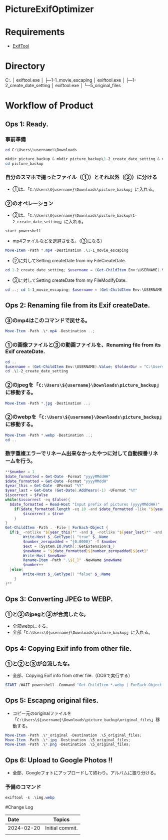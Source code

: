 # PictureExifOptimizer

# Requirements

- [ExifTool](https://exiftool.org/)

# Directory

C:.
│  exiftool.exe
│
├─1-1_movie_escaping
│      exiftool.exe
│
├─1-2_create_date_setting
│      exiftool.exe
│
└─5_original_files

# Workflow of Product

## Ops 1: Ready.

### 事前準備

```powershell
cd C:\Users\%username%\Downloads

mkdir picture_backup & mkdir picture_backup\1-2_create_date_setting & mkdir picture_backup\5_original_files
cd picture_backup

```

### 自分のスマホで撮ったファイル（①）とそれ以外（②）に分ける

- ①は、「`C:\Users\${username}\Downloads\picture_backup`」に入れる。

### ②のオペレーション

- ②は、「`C:\Users\${username}\Downloads\picture_backup\1-2_create_date_setting`」に入れる。

```
start powershell
```

- mp4ファイルなどを退避させる。（③になる）

```powershell
Move-Item -Path *.mp4 -Destination .\1-1_movie_escaping
```

- ②に対してSetting createDate from my FileCreateDate.

```powershell
cd 1-2_create_date_setting; $username = (Get-ChildItem Env:\USERNAME).Value; $toCreateDateDir = "1-2_create_date_setting"; $folderDir = "C:\Users\${username}\Downloads\picture_backup\${toCreateDateDir}"; $proc = Start-Process -FilePath "${folderDir}\exiftool" -ArgumentList "-CreateDate<FileCreateDate","-d","%Y:%m:%d:%H:%M:%S",$folderDir -NoNewWindow -PassThru -wait; Write-Host $proc.ExitCode;
```

- ③に対してSetting createDate from my FileModifyDate.

```powershell
cd ..; cd 1-1_movie_escaping; $username = (Get-ChildItem Env:\USERNAME).Value; $toCreateDateDir = "1-1_movie_escaping"; $folderDir = "C:\Users\${username}\Downloads\picture_backup\${toCreateDateDir}"; $proc = Start-Process -FilePath "${folderDir}\exiftool" -ArgumentList "-CreateDate<FileModifyDate","-d","%Y:%m:%d:%H:%M:%S",$folderDir -NoNewWindow -PassThru -wait; Write-Host $proc.ExitCode;
```

## Ops 2: Renaming file from its Exif createDate.

### ③のmp4はこのコマンドで戻せる。

```powershell
Move-Item -Path .\*.mp4 -Destination ..;
```

### ①の画像ファイルと③の動画ファイルを、Renaming file from its Exif createDate.

```powershell
cd ..
$username = (Get-ChildItem Env:\USERNAME).Value; $folderDir = "C:\Users\${username}\Downloads\picture_backup"; $proc = Start-Process -FilePath "${folderDir}\exiftool" -ArgumentList "-FileName<CreateDate","-d","%Y%m%d%H%M%S.%%e",$folderDir -NoNewWindow -PassThru -wait; Write-Host $proc.ExitCode;
cd .\1-2_create_date_setting

```

### ②のjpegを「`C:\Users\${username}\Downloads\picture_backup`」に移動する。

```powershell
Move-Item -Path *.jpg -Destination ..;
```

### ②のwebpを「`C:\Users\${username}\Downloads\picture_backup`」に移動する。

```powershell
Move-Item -Path *.webp -Destination ..;
cd ..

```

### 数字重複エラーでリネーム出来なかったやつに対して自動採番リネームを行う。

```powershell
**$number = 1
$date_formatted = Get-Date -Format "yyyyMMddHH"
$date_formatted = Get-Date -Format "yyyyMMddH"
$year_this = Get-Date -UFormat "%Y"
$year_last = Get-Date (Get-Date).AddYears(-1) -UFormat "%Y"
$iscorrect = $false
while($iscorrect -eq $false){
  $date_formatted = Read-Host "Input prefix of pictures (yyyyMMddHH)"
	if($date_formatted.length -eq 10 -and $date_formatted -like "${year_this}*" -or $date_formatted -like "${year_last}*"){
		$iscorrect = $true
	}
}
Get-ChildItem -Path . -File | ForEach-Object {
  if($_ -notlike "${year_this}*" -and $_ -notlike "${year_last}*" -and $_ -notlike "*.exe" -and $_ -isnot [System.IO.DirectoryInfo]){
		Write-Host $_.GetType() "true" $_.Name
		$number_zeropadded = "{0:0000}" -f $number
		$ext = [System.IO.Path]::GetExtension($_)
		$newName = "${date_formatted}${number_zeropadded}${ext}"
		Write-Host $newName
		Rename-Item -Path ".\${_}" -NewName $newName
		$number++
  }else{
		Write-Host $_.GetType() "false" $_.Name
	}
}**

```

## Ops 3: Converting JPEG to WEBP.

### ①と②のjpegと③が合流したな。

- 全部webpにする。
- 全部「`C:\Users\${username}\Downloads\picture_backup`」に入れる。

## Ops 4: Copying Exif info from other file.

### ①と②と③が合流したな。

- 全部、Copying Exif info from other file.（DOSで実行する）

```powershell
START /WAIT powershell -Command "Get-ChildItem *.webp | ForEach-Object {$jpg = $_.BaseName + \".jpg\"; if (Test-Path $jpg) {$webpFilePath = $_.FullName; Start-Process -FilePath exiftool.exe -ArgumentList \"-tagsFromFile\",$jpg,\"-exif:all\",$webpFilePath -NoNewWindow -Wait}}"
```

## Ops 5: Escapng original files.

- コピー元のoriginalファイルを「`C:\Users\${username}\Downloads\picture_backup\original_files`」移動する。

```powershell
Move-Item -Path .\*_original -Destination .\5_original_files;
Move-Item -Path .\*.jpg -Destination .\5_original_files;
Move-Item -Path .\*.png -Destination .\5_original_files;

```

## Ops 6: Upload to Google Photos !!

- 全部、Googleフォトにアップロードして終わり。アルバムに振り分ける。

### 予備のコマンド

```powershell
exiftool -s .\img.webp
```

#Change Log

| Date | Topics |
| :--- | :---: |
| 2024-02-20 | Initial commit. |
| |  |
